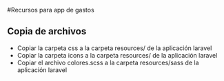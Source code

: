 #Recursos para app de gastos

## Copia de archivos

* Copiar la carpeta css a la carpeta resources/ de la aplicación laravel
* Copiar la carpeta icons a la carpeta resources/ de la aplicación laravel
* Copiar el archivo colores.scss a la carpeta resources/sass de la aplicación laravel
